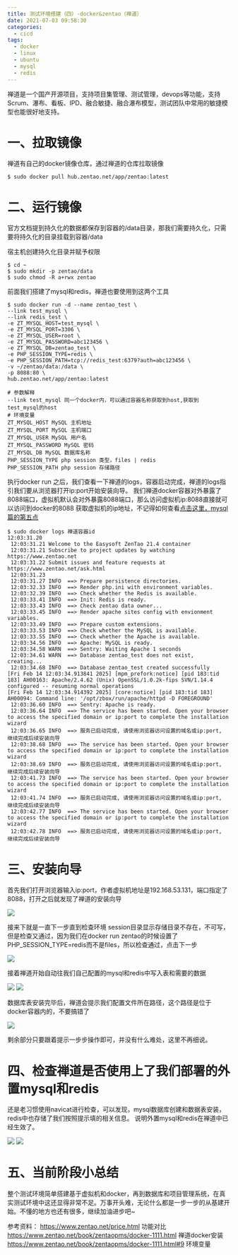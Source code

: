 ```yaml
---
title: 测试环境搭建（四）-docker&zentao（禅道）
date: 2021-07-03 09:58:30
categories:
  - cicd
tags:
  - docker
  - linux
  - ubuntu
  - mysql
  - redis
---
```


禅道是一个国产开源项目，支持项目集管理、测试管理，devops等功能，支持Scrum、瀑布、看板、IPD、融合敏捷、融合瀑布模型，测试团队中常用的敏捷模型也能很好地支持。
<!-- more -->

# 一、拉取镜像

禅道有自己的docker镜像仓库，通过禅道的仓库拉取镜像

```
$ sudo docker pull hub.zentao.net/app/zentao:latest
```

# 二、运行镜像

官方文档提到持久化的数据都保存到容器的/data目录，那我们需要持久化，只需要将持久化的目录挂载到容器/data

宿主机创建持久化目录并赋予权限

```
$ cd ~
$ sudo mkdir -p zentao/data
$ sudo chmod -R a+rwx zentao
```

前面我们搭建了mysql和redis，禅道也要使用到这两个工具

```
$ sudo docker run -d --name zentao_test \
--link test_mysql \
--link redis_test \
-e ZT_MYSQL_HOST=test_mysql \
-e ZT_MYSQL_PORT=3306 \
-e ZT_MYSQL_USER=root \
-e ZT_MYSQL_PASSWORD=abc123456 \
-e ZT_MYSQL_DB=zentao_test \
-e PHP_SESSION_TYPE=redis \
-e PHP_SESSION_PATH=tcp://redis_test:6379?auth=abc123456 \
-v ~/zentao/data:/data \
-p 8088:80 \
hub.zentao.net/app/zentao:latest
```

```
# 参数解释
--link test_mysql 同一个docker内，可以通过容器名称获取到host,获取到test_mysql的host
# 环境变量
ZT_MYSQL_HOST MySQL 主机地址
ZT_MYSQL_PORT MySQL 主机端口
ZT_MYSQL_USER MySQL 用户名
ZT_MYSQL_PASSWORD MySQL 密码
ZT_MYSQL_DB MySQL 数据库名称
PHP_SESSION_TYPE php session 类型，files | redis
PHP_SESSION_PATH php session 存储路径
```

执行docker run 之后，我们查看一下禅道的logs，容器启动完成，禅道的logs指引我们要从浏览器打开ip:port开始安装向导。
我们禅道docker容器对外暴露了8088端口，虚拟机默认会对外暴露8088端口，那么访问虚拟机ip:8088直接就可以访问到docker的8088
获取虚拟机的ip地址，不记得如何查看[点击这里，mysql篇的第五点](/cicd/basic_mysql/#五、物理机（笔记本或台式电脑）测试连接虚拟机的3306端口)

```
$ sudo docker logs 禅道容器id
12:03:31.20
 12:03:31.21 Welcome to the Easysoft ZenTao 21.4 container
 12:03:31.21 Subscribe to project updates by watching https://www.zentao.net
 12:03:31.22 Submit issues and feature requests at https://www.zentao.net/ask.html
 12:03:31.23
 12:03:31.27 INFO  ==> Prepare persistence directories.
 12:03:32.33 INFO  ==> Render php.ini with environment variables.
 12:03:32.39 INFO  ==> Check whether the Redis is available.
 12:03:33.41 INFO  ==> Init: Redis is ready.
 12:03:33.43 INFO  ==> Check zentao data owner...
 12:03:33.45 INFO  ==> Render apache sites config with envionment variables.
 12:03:33.49 INFO  ==> Prepare custom extensions.
 12:03:33.53 INFO  ==> Check whether the MySQL is available.
 12:03:33.55 INFO  ==> Check whether the Apache is available.
 12:03:34.56 INFO  ==> Apache: MySQL is ready.
 12:03:34.58 WARN  ==> Sentry: Waiting Apache 1 seconds
 12:03:34.61 WARN  ==> Database zentao_test does not exist, creating...
 12:03:34.68 INFO  ==> Database zentao_test created successfully
[Fri Feb 14 12:03:34.913841 2025] [mpm_prefork:notice] [pid 183:tid 183] AH00163: Apache/2.4.62 (Unix) OpenSSL/1.0.2k-fips SVN/1.14.4 configured -- resuming normal operations
[Fri Feb 14 12:03:34.914392 2025] [core:notice] [pid 183:tid 183] AH00094: Command line: '/opt/zbox/run/apache/httpd -D FOREGROUND'
 12:03:36.60 INFO  ==> Sentry: Apache is ready.
 12:03:36.64 INFO  ==> The service has been started. Open your browser to access the specified domain or ip:port to complete the installation wizard
 12:03:36.65 INFO  ==> 服务已启动完成, 请使用浏览器访问设置的域名或ip:port, 继续完成后续安装向导
 12:03:38.68 INFO  ==> The service has been started. Open your browser to access the specified domain or ip:port to complete the installation wizard
 12:03:38.69 INFO  ==> 服务已启动完成, 请使用浏览器访问设置的域名或ip:port, 继续完成后续安装向导
 12:03:41.73 INFO  ==> The service has been started. Open your browser to access the specified domain or ip:port to complete the installation wizard
 12:03:41.74 INFO  ==> 服务已启动完成, 请使用浏览器访问设置的域名或ip:port, 继续完成后续安装向导
 12:03:42.77 INFO  ==> The service has been started. Open your browser to access the specified domain or ip:port to complete the installation wizard
 12:03:42.78 INFO  ==> 服务已启动完成, 请使用浏览器访问设置的域名或ip:port, 继续完成后续安装向导
```

# 三、安装向导

首先我们打开浏览器输入ip:port，作者虚拟机地址是192.168.53.131，端口指定了8088，打开之后就发现了禅道的安装向导

![](/pics/testing/zentao_1.png)

接来下就是一直下一步直到检查环境
session目录显示存储目录不存在，不可写，但是检查又通过，因为我们在docker run zentao的时候设置了PHP_SESSION_TYPE=redis而不是files，所以检查通过，点击下一步

![](/pics/testing/zentao_2.png)

接着禅道开始自动往我们自己配置的mysql和redis中写入表和需要的数据

![](/pics/testing/zentao_3.png)
![](/pics/testing/zentao_4.png)

数据库表安装完毕后，禅道会提示我们配置文件所在路径，这个路径是位于docker容器内的，不要搞错了

![](/pics/testing/zentao_5.png)

剩余部分只要跟着提示一步步操作即可，并没有什么难处，这里不再细说。

# 四、检查禅道是否使用上了我们部署的外置mysql和redis

还是老习惯使用navicat进行检查，可以发现，mysql数据库创建和数据表安装，redis中也存储了我们按照提示填的相关信息。
说明外置mysql和redis在禅道中已经生效了。

![](/pics/testing/zentao_6.png)
![](/pics/testing/zentao_7.png)


# 五、当前阶段小总结

整个测试环境简单搭建基于虚拟机和docker，再到数据库和项目管理系统，在真实测试环境中这还显得非常不足。万事开头难，无论什么都是一步一步的从基建开始。不懂的地方也还有很多，继续加油进步吧~

参考资料：
https://www.zentao.net/price.html 功能对比
https://www.zentao.net/book/zentaopms/docker-1111.html 禅道docker安装
https://www.zentao.net/book/zentaopms/docker-1111.html#9 环境变量